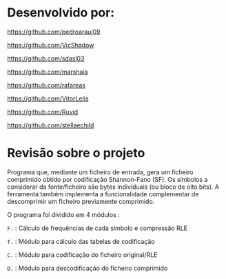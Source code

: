 # Desenvolvido por:
https://github.com/pedroarauj09

https://github.com/VicShadow

https://github.com/sdasl03

https://github.com/marshaia

https://github.com/rafareas

https://github.com/VitorLelis

https://github.com/Ruvid

https://github.com/stellaechild

# Revisão sobre o projeto

Programa que, mediante um ficheiro de entrada, gera um ficheiro comprimido obtido por codificação Shannon-Fano (SF). Os símbolos a considerar da fonte/ficheiro são bytes individuais (ou bloco de  oito  bits).  A  ferramenta  também implementa  a  funcionalidade complementar de descomprimir um ficheiro previamente comprimido.

O programa foi dividido em 4 módulos :

`F.` : Cálculo de frequências de cada símbolo e compressão RLE   

`T.` : Módulo para cálculo das tabelas de codificação

`C.` : Módulo para codificação do ficheiro original/RLE 

`D.` : Módulo para descodificação do ficheiro comprimido
